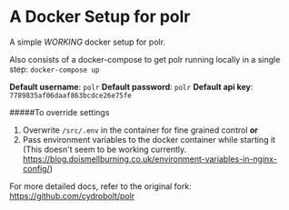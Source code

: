 # A Docker Setup for polr

A simple *WORKING* docker setup for polr.

Also consists of a docker-compose to get polr running locally in a single step: `docker-compose up`

**Default username**: `polr`
**Default password**: `polr` 
**Default api key**: `7789835af06daaf863bcdce26e75fe`

#####To override settings

1. Overwrite `/src/.env` in the container for fine grained control
**or**
2. Pass environment variables to the docker container while starting it (This doesn't seem to be working currently. https://blog.doismellburning.co.uk/environment-variables-in-nginx-config/)


For more detailed docs, refer to the original fork: https://github.com/cydrobolt/polr

